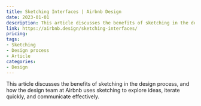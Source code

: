 ```yaml
---
title: Sketching Interfaces | Airbnb Design
date: 2023-01-01
description: This article discusses the benefits of sketching in the design process, and how the design team at Airbnb uses sketching to explore ideas, iterate quickly, and communicate effectively.
link: https://airbnb.design/sketching-interfaces/
pricing: 
tags: 
- Sketching
- Design process
- Article
categories: 
- Design
---
```


This article discusses the benefits of sketching in the design process, and how the design team at Airbnb uses sketching to explore ideas, iterate quickly, and communicate effectively.